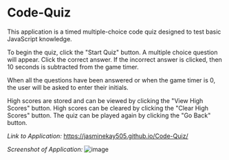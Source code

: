 # Code-Quiz
This application is a timed multiple-choice code quiz designed to test basic JavaScript knowledge. 

To begin the quiz, click the "Start Quiz" button. A multiple choice question will appear. Click the correct answer. If the incorrect answer is clicked, then 10 seconds is subtracted from the game timer.

When all the questions have been answered or when the game timer is 0, the user will be asked to enter their initials.

High scores are stored and can be viewed by clicking the "View High Scores" button.
High scores can be cleared by clicking the "Clear High Scores" button.
The quiz can be played again by clicking the "Go Back" button.

*Link to Application:* 
https://jasminekay505.github.io/Code-Quiz/

*Screenshot of Application:*
![image](https://user-images.githubusercontent.com/74380703/105537722-31385000-5ca7-11eb-8efe-17e48061d061.png)
